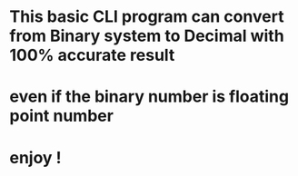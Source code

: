 # This basic CLI program can convert from Binary system to Decimal with 100% accurate result 
# even if the binary number is floating point number
# enjoy !